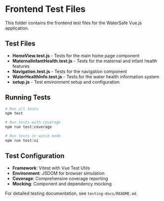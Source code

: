 # Frontend Test Files

This folder contains the frontend test files for the WaterSafe Vue.js application.

## Test Files

- **HomeView.test.js** - Tests for the main home page component
- **MaternalInfantHealth.test.js** - Tests for the maternal and infant health features
- **Navigation.test.js** - Tests for the navigation component
- **WaterHealthInfo.test.js** - Tests for the water health information system
- **setup.js** - Test environment setup and configuration

## Running Tests

```bash
# Run all tests
npm test

# Run tests with coverage
npm run test:coverage

# Run tests in watch mode
npm run test:ui
```

## Test Configuration

- **Framework**: Vitest with Vue Test Utils
- **Environment**: JSDOM for browser simulation
- **Coverage**: Comprehensive coverage reporting
- **Mocking**: Component and dependency mocking

For detailed testing documentation, see `testing-docs/README.md`.